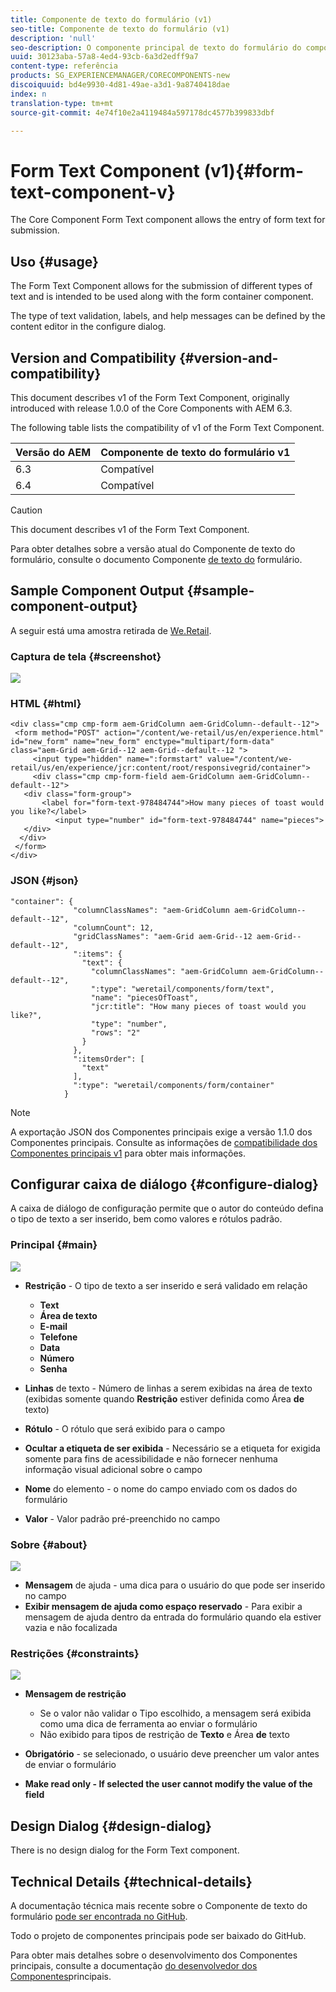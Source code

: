 ```yaml
---
title: Componente de texto do formulário (v1)
seo-title: Componente de texto do formulário (v1)
description: 'null'
seo-description: O componente principal de texto do formulário do componente permite a entrada do texto do formulário para envio.
uuid: 30123aba-57a8-4ed4-93cb-6a3d2edff9a7
content-type: referência
products: SG_EXPERIENCEMANAGER/CORECOMPONENTS-new
discoiquuid: bd4e9930-4d81-49ae-a3d1-9a8740418dae
index: n
translation-type: tm+mt
source-git-commit: 4e74f10e2a4119484a597178dc4577b399833dbf

---
```



# Form Text Component (v1){#form-text-component-v}

The Core Component Form Text component allows the entry of form text for submission.

## Uso {#usage}

The Form Text Component allows for the submission of different types of text and is intended to be used along with the form container component.[](form-container.md)

The type of text validation, labels, and help messages can be defined by the content editor in the configure dialog.[](form-text-v1.md#main-pars_title)

## Version and Compatibility {#version-and-compatibility}

This document describes v1 of the Form Text Component, originally introduced with release 1.0.0 of the Core Components with AEM 6.3.

The following table lists the compatibility of v1 of the Form Text Component.

| Versão do AEM | Componente de texto do formulário v1 |
|--- |--- |
| 6.3 | Compatível |
| 6.4 | Compatível |

>[!CAUTION]
>
>This document describes v1 of the Form Text Component.
>
>Para obter detalhes sobre a versão atual do Componente de texto do formulário, consulte o documento Componente [de texto do](form-text.md) formulário.

## Sample Component Output {#sample-component-output}

A seguir está uma amostra retirada de [We.Retail](https://helpx.adobe.com/experience-manager/6-4/sites/developing/using/we-retail.html).

### Captura de tela {#screenshot}

![](assets/chlimage_1-22.png)

### HTML {#html}

```
<div class="cmp cmp-form aem-GridColumn aem-GridColumn--default--12">
 <form method="POST" action="/content/we-retail/us/en/experience.html" id="new_form" name="new_form" enctype="multipart/form-data" class="aem-Grid aem-Grid--12 aem-Grid--default--12 ">
     <input type="hidden" name=":formstart" value="/content/we-retail/us/en/experience/jcr:content/root/responsivegrid/container">
     <div class="cmp cmp-form-field aem-GridColumn aem-GridColumn--default--12">
   <div class="form-group">
       <label for="form-text-978484744">How many pieces of toast would you like?</label>
          <input type="number" id="form-text-978484744" name="pieces">
   </div>
  </div>
 </form>
</div>
```

### JSON {#json}

```
"container": {
              "columnClassNames": "aem-GridColumn aem-GridColumn--default--12",
              "columnCount": 12,
              "gridClassNames": "aem-Grid aem-Grid--12 aem-Grid--default--12",
              ":items": {
                "text": {
                  "columnClassNames": "aem-GridColumn aem-GridColumn--default--12",
                  ":type": "weretail/components/form/text",
                  "name": "piecesOfToast",
                  "jcr:title": "How many pieces of toast would you like?",
                  "type": "number",
                  "rows": "2"
                }
              },
              ":itemsOrder": [
                "text"
              ],
              ":type": "weretail/components/form/container"
            }
```

>[!NOTE]
>
>A exportação JSON dos Componentes principais exige a versão 1.1.0 dos Componentes principais. Consulte as informações de [compatibilidade dos Componentes principais v1](versions.md#main-pars_title_236368006) para obter mais informações.

## Configurar caixa de diálogo {#configure-dialog}

A caixa de diálogo de configuração permite que o autor do conteúdo defina o tipo de texto a ser inserido, bem como valores e rótulos padrão.

### Principal {#main}

![](assets/chlimage_1-23.png)

* **Restrição** - O tipo de texto a ser inserido e será validado em relação

   * **Text**
   * **Área de texto**
   * **E-mail**
   * **Telefone**
   * **Data**
   * **Número**
   * **Senha**

* **Linhas** de texto - Número de linhas a serem exibidas na área de texto (exibidas somente quando **Restrição** estiver definida como Área **de** texto)

* **Rótulo** - O rótulo que será exibido para o campo
* **Ocultar a etiqueta de ser exibida** - Necessário se a etiqueta for exigida somente para fins de acessibilidade e não fornecer nenhuma informação visual adicional sobre o campo
* **Nome** do elemento - o nome do campo enviado com os dados do formulário
* **Valor** - Valor padrão pré-preenchido no campo

### Sobre {#about}

![](assets/chlimage_1-24.png)

* **Mensagem** de ajuda - uma dica para o usuário do que pode ser inserido no campo
* **Exibir mensagem de ajuda como espaço reservado** - Para exibir a mensagem de ajuda dentro da entrada do formulário quando ela estiver vazia e não focalizada

### Restrições {#constraints}

![](assets/chlimage_1-25.png)

* **Mensagem de restrição**

   * Se o valor não validar o Tipo escolhido, a mensagem será exibida como uma dica de ferramenta ao enviar o formulário
   * Não exibido para tipos de restrição de **Texto** e Área **de** texto

* **Obrigatório** - se selecionado, o usuário deve preencher um valor antes de enviar o formulário
* **Make read only - If selected the user cannot modify the value of the field**

## Design Dialog {#design-dialog}

There is no design dialog for the Form Text component.

## Technical Details {#technical-details}

A documentação técnica mais recente sobre o Componente de texto do formulário [pode ser encontrada no GitHub](https://github.com/adobe/aem-core-wcm-components/tree/master/content/src/content/jcr_root/apps/core/wcm/components/form/text/v1/text).

Todo o projeto de componentes principais pode ser baixado do GitHub.

Para obter mais detalhes sobre o desenvolvimento dos Componentes principais, consulte a documentação [do desenvolvedor dos Componentes](developing.md)principais.
